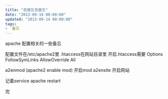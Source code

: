 ```yaml
---
title: "总是忘总是忘"
date: "2013-09-14 00:00:00"
updated: "2013-09-14 00:00:00"
tags:
-  备忘
---
```



apache 配置相关的一些备忘

[](/notename/ "archive 20130914")

配置文件在/etc/apache2里
.htaccess在网站目录里
开启.htaccess需要
Options FollowSymLinks
AllowOverride All

a2enmod (apache2 enable mod) 开启mod
a2ensite 开启网站

记着service apache restart

完

